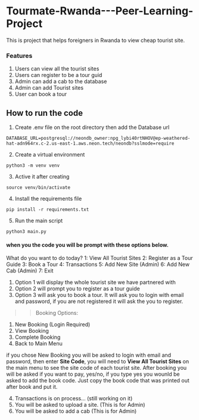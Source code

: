 # Tourmate-Rwanda---Peer-Learning-Project

This is project that helps foreigners in Rwanda to view cheap tourist site.

### Features

1. Users can view all the tourist sites
2. Users can register to be a tour guid
3. Admin can add a cab to the database
4. Admin can add Tourist sites
5. User can book a tour

## How to run the code

1. Create .env file on the root directory then add the Database url

```
DATABASE_URL=postgresql://neondb_owner:npg_lybi40rtNHOV@ep-weathered-hat-adn964rx.c-2.us-east-1.aws.neon.tech/neondb?sslmode=require

```

2. Create a virtual environment

```
python3 -m venv venv
```

3. Active it after creating

```
source venv/bin/activate
```

4. Install the requirements file

```
pip install -r requirements.txt

```

5. Run the main script

```
python3 main.py
```

#### when you the code you will be prompt with these options below.

What do you want to do today?
1: View All Tourist Sites
2: Register as a Tour Guide
3: Book a Tour
4: Transactions
5: Add New Site (Admin)
6: Add New Cab (Admin)
7: Exit

1. Option 1 will display the whole tourist site we have partnered with
2. Option 2 will prompt you to register as a tour guide
3. Option 3 will ask you to book a tour. It will ask you to login with email and password, if you are not registered it will ask the you to register.

> > Booking Options:

1. New Booking (Login Required)
2. View Booking
3. Complete Booking
4. Back to Main Menu

if you chose New Booking you will be asked to login with email and password, then enter **Site Code**, you will need to **View All Tourist Sites** on the main menu to see the site code of each tourist site.
After booking you will be asked if you want to pay, yes/no, if you type yes you wounld be asked to add the book code. Just copy the book code that was printed out after book and put it.

4. Transactions is on process... (still working on it)
5. You will be asked to upload a site. (This is for Admin)
6. You will be asked to add a cab (This is for Admin)

